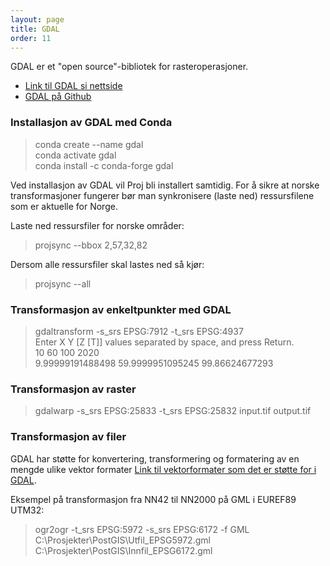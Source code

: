 ```yaml
---
layout: page
title: GDAL
order: 11
---
```


GDAL er et "open source"-bibliotek for rasteroperasjoner.  

* [Link til GDAL si nettside](https://gdal.org/)
* [GDAL på Github](https://github.com/OSGeo/gdal)

### Installasjon av GDAL med Conda

> conda create --name gdal \
> conda activate gdal \
> conda install -c conda-forge gdal

Ved installasjon av GDAL vil Proj bli installert samtidig. For å sikre at norske transformasjoner fungerer bør man synkronisere (laste ned) ressursfilene som er aktuelle for Norge.

Laste ned ressursfiler for norske områder:
> projsync --bbox 2,57,32,82

Dersom alle ressursfiler skal lastes ned så kjør:
> projsync --all

### Transformasjon av enkeltpunkter med GDAL

> gdaltransform -s_srs EPSG:7912 -t_srs EPSG:4937 \
Enter X Y [Z [T]] values separated by space, and press Return. \
10 60 100 2020 \
9.99999191488498 59.9999951095245 99.86624677293

### Transformasjon av raster

> gdalwarp -s_srs EPSG:25833 -t_srs EPSG:25832 input.tif output.tif

### Transformasjon av filer

GDAL har støtte for konvertering, transformering og formatering av en mengde ulike vektor formater [Link til vektorformater som det er støtte for i GDAL](https://gdal.org/drivers/vector/index.html).

Eksempel på transformasjon fra NN42 til NN2000 på GML i EUREF89 UTM32:
>ogr2ogr -t_srs EPSG:5972 -s_srs EPSG:6172 -f GML C:\Prosjekter\PostGIS\Utfil_EPSG5972.gml C:\Prosjekter\PostGIS\Innfil_EPSG6172.gml


